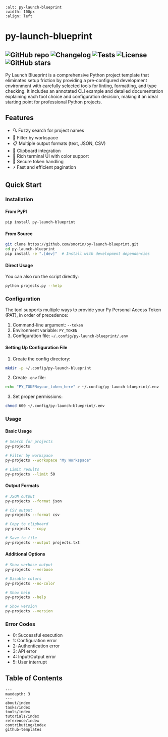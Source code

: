 ```{figure} _static/py_launch_blueprint_logo_100x100.png
:alt: py-launch-blueprint
:width: 100px
:align: left
```

# py-launch-blueprint

![GitHub repo](https://img.shields.io/badge/github-repo-green)
![Changelog](https://img.shields.io/github/v/release/smorin/py-launch-blueprint?include_prereleases&label=changelog)
![Tests](https://github.com/simonw/llm/workflows/Test/badge.svg)
![License](https://img.shields.io/badge/License-MIT-yellow.svg)
![GitHub stars](https://img.shields.io/github/stars/smorin/py-launch-blueprint?style=social)
---
Py Launch Blueprint is a comprehensive Python project template that eliminates setup friction by providing a pre-configured development environment with carefully selected tools for linting, formatting, and type checking. It includes an annotated CLI example and detailed documentation explaining each tool choice and configuration decision, making it an ideal starting point for professional Python projects.
## Features

- 🔍 Fuzzy search for project names
- 🏢 Filter by workspace 
- 📋 Multiple output formats (text, JSON, CSV)
- 📎 Clipboard integration
- 🎨 Rich terminal UI with color support
- 🔐 Secure token handling
- ⚡ Fast and efficient pagination
## Quick Start

### Installation

#### From PyPI

```bash
pip install py-launch-blueprint
```

#### From Source

```bash
git clone https://github.com/smorin/py-launch-blueprint.git
cd py-launch-blueprint
pip install -e ".[dev]"  # Install with development dependencies
```

#### Direct Usage

You can also run the script directly:

```bash
python projects.py --help
```

### Configuration

The tool supports multiple ways to provide your Py Personal Access Token (PAT), in order of precedence:

1. Command-line argument: `--token`
2. Environment variable: `PY_TOKEN`
3. Configuration file: `~/.config/py-launch-blueprint/.env`

#### Setting Up Configuration File

1. Create the config directory:
```bash
mkdir -p ~/.config/py-launch-blueprint
```

2. Create `.env` file:
```bash
echo "PY_TOKEN=your_token_here" > ~/.config/py-launch-blueprint/.env
```

3. Set proper permissions:
```bash
chmod 600 ~/.config/py-launch-blueprint/.env
```

### Usage

#### Basic Usage

```bash
# Search for projects
py-projects

# Filter by workspace
py-projects --workspace "My Workspace"

# Limit results
py-projects --limit 50
```

#### Output Formats

```bash
# JSON output
py-projects --format json

# CSV output
py-projects --format csv

# Copy to clipboard
py-projects --copy

# Save to file
py-projects --output projects.txt
```

#### Additional Options

```bash
# Show verbose output
py-projects --verbose

# Disable colors
py-projects --no-color

# Show help
py-projects --help

# Show version
py-projects --version
```

### Error Codes

- 0: Successful execution
- 1: Configuration error
- 2: Authentication error
- 3: API error
- 4: Input/Output error
- 5: User interrupt

## Table of Contents

```{toctree}
---
maxdepth: 3
---
about/index
tasks/index
tools/index
tutorials/index
reference/index
contributing/index
github-templates
```
